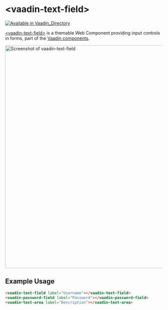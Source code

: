 
# &lt;vaadin-text-field&gt;

[![Available in Vaadin_Directory](https://img.shields.io/vaadin-directory/v/vaadinvaadin-text-field.svg)](https://vaadin.com/directory/component/vaadinvaadin-text-field)

[&lt;vaadin-text-field&gt;](https://vaadin.com/components/vaadin-text-field) is a themable Web Component providing input controls in forms, part of the [Vaadin components](https://vaadin.com/components).


[<img src="https://raw.githubusercontent.com/vaadin/vaadin-text-field/master/screenshot.png" width="710" alt="Screenshot of vaadin-text-field">](https://vaadin.com/components/vaadin-text-field)

## Example Usage
```html
<vaadin-text-field label="Username"></vaadin-text-field>
<vaadin-password-field label="Password"></vaadin-password-field>
<vaadin-text-area label="Description"></vaadin-text-area>
```
